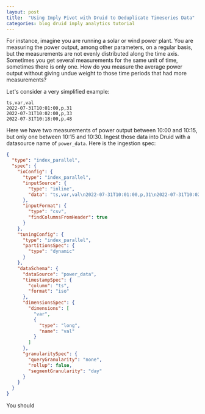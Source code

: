 ```yaml
---
layout: post
title:  "Using Imply Pivot with Druid to Deduplicate Timeseries Data"
categories: blog druid imply analytics tutorial
---
```


For instance, imagine you are running a solar or wind power plant. You are measuring the power output, among other parameters, on a regular basis, but the measurements are not evenly distributed along the time axis. Sometimes you get several measurements for the same unit of time, sometimes there is only one. How do you measure the average power output without giving undue weight to those time periods that had more measurements?

Let's consider a very simplified example:

```csv
ts,var,val
2022-07-31T10:01:00,p,31
2022-07-31T10:02:00,p,33
2022-07-31T10:18:00,p,48
```

Here we have two measurements of power output between 10:00 and 10:15, but only one between 10:15 and 10:30. Ingest those data into Druid with a datasource name of `power_data`. Here is the ingestion spec:

```json
{
  "type": "index_parallel",
  "spec": {
    "ioConfig": {
      "type": "index_parallel",
      "inputSource": {
        "type": "inline",
        "data": "ts,var,val\n2022-07-31T10:01:00,p,31\n2022-07-31T10:02:00,p,33\n2022-07-31T10:18:00,p,48\n"
      },
      "inputFormat": {
        "type": "csv",
        "findColumnsFromHeader": true
      }
    },
    "tuningConfig": {
      "type": "index_parallel",
      "partitionsSpec": {
        "type": "dynamic"
      }
    },
    "dataSchema": {
      "dataSource": "power_data",
      "timestampSpec": {
        "column": "ts",
        "format": "iso"
      },
      "dimensionsSpec": {
        "dimensions": [
          "var",
          {
            "type": "long",
            "name": "val"
          }
        ]
      },
      "granularitySpec": {
        "queryGranularity": "none",
        "rollup": false,
        "segmentGranularity": "day"
      }
    }
  }
}
```

You should 
